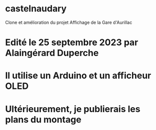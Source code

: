 # castelnaudary
Clone et amélioration du projet Affichage de la Gare d'Aurillac
# Edité le 25 septembre 2023 par Alaingérard Duperche
# Il utilise un Arduino et un afficheur OLED
# Ultérieurement, je publierais les plans du montage
